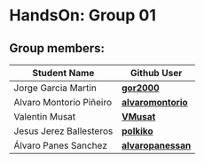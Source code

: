 HandsOn: Group 01
===================

## Group members:

| Student Name            |Github User                                                  
|-------------------------|----------------------------------------------------------|
| Jorge Garcia Martin     | [**gor2000**](https://github.com/gor2000)                |          
| Alvaro Montorio Piñeiro | [**alvaromontorio**](https://github.com/alvaromontorio/) |
| Valentin Musat          | [**VMusat**](https://github.com/VMusat)                  |
| Jesus Jerez Ballesteros | [**polkiko**](https://github.com/polkiko)                |
| Álvaro Panes Sanchez    | [**alvaropanessan**](https://github.com/alvaropanessan)  |